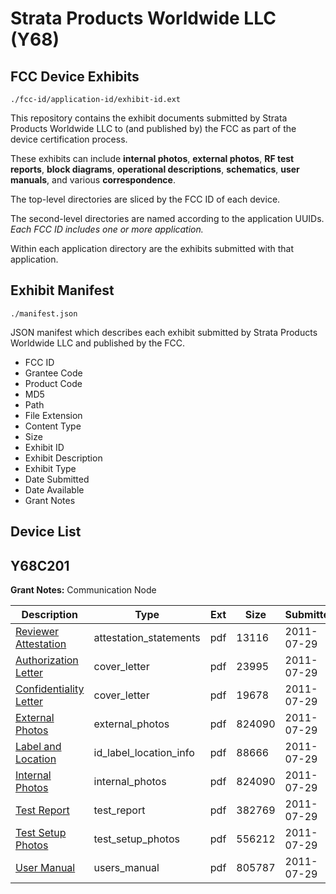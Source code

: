 # Strata Products Worldwide LLC (Y68)
## FCC Device Exhibits

```
./fcc-id/application-id/exhibit-id.ext
```

This repository contains the exhibit documents submitted by Strata Products Worldwide LLC to (and published by) the FCC as part of the device certification process.

These exhibits can include **internal photos**, **external photos**, **RF test reports**, **block diagrams**, **operational descriptions**, **schematics**, **user manuals**, and various **correspondence**.

The top-level directories are sliced by the FCC ID of each device.

The second-level directories are named according to the application UUIDs. *Each FCC ID includes one or more application.*

Within each application directory are the exhibits submitted with that application. 

## Exhibit Manifest

```
./manifest.json
```

JSON manifest which describes each exhibit submitted by Strata Products Worldwide LLC and published by the FCC.

- FCC ID
- Grantee Code
- Product Code
- MD5
- Path
- File Extension
- Content Type
- Size
- Exhibit ID
- Exhibit Description
- Exhibit Type
- Date Submitted
- Date Available
- Grant Notes

## Device List
## Y68C201
**Grant Notes:** Communication Node

| Description | Type | Ext | Size | Submitted | Available |
| ----------- | ---- | --- | ---- | --------- | --------- |
| [Reviewer Attestation](Y68C201/8b47fd6a446c390964a767a45afc7ac6/1513216.pdf) | attestation_statements | pdf | 13116 | 2011-07-29 | 2011-08-01 |
| [Authorization Letter](Y68C201/8b47fd6a446c390964a767a45afc7ac6/1513210.pdf) | cover_letter | pdf | 23995 | 2011-07-29 | 2011-08-01 |
| [Confidentiality Letter](Y68C201/8b47fd6a446c390964a767a45afc7ac6/1513211.pdf) | cover_letter | pdf | 19678 | 2011-07-29 | 2011-08-01 |
| [External Photos](Y68C201/8b47fd6a446c390964a767a45afc7ac6/1513213.pdf) | external_photos | pdf | 824090 | 2011-07-29 | 2011-08-01 |
| [Label and Location](Y68C201/8b47fd6a446c390964a767a45afc7ac6/1513215.pdf) | id_label_location_info | pdf | 88666 | 2011-07-29 | 2011-08-01 |
| [Internal Photos](Y68C201/8b47fd6a446c390964a767a45afc7ac6/1513213.pdf) | internal_photos | pdf | 824090 | 2011-07-29 | 2011-08-01 |
| [Test Report](Y68C201/8b47fd6a446c390964a767a45afc7ac6/1513221.pdf) | test_report | pdf | 382769 | 2011-07-29 | 2011-08-01 |
| [Test Setup Photos](Y68C201/8b47fd6a446c390964a767a45afc7ac6/1513222.pdf) | test_setup_photos | pdf | 556212 | 2011-07-29 | 2011-08-01 |
| [User Manual](Y68C201/8b47fd6a446c390964a767a45afc7ac6/1513223.pdf) | users_manual | pdf | 805787 | 2011-07-29 | 2011-08-01 |
